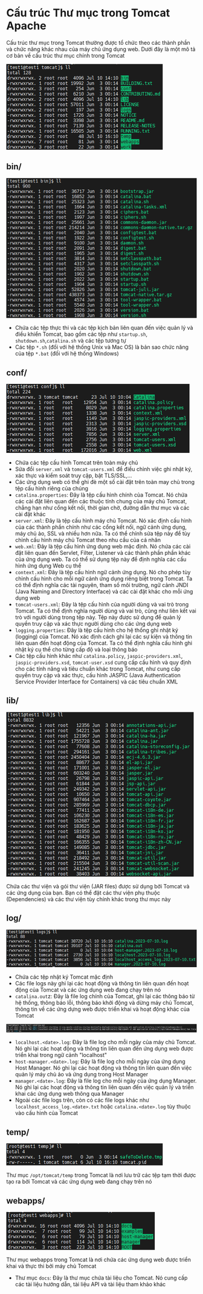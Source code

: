 # Cấu trúc Thư mục trong Tomcat Apache

Cấu trúc thư mục trong Tomcat thường được tổ chức theo các thành phần và chức năng khác nhau của máy chủ ứng dụng web. Dưới đây là một mô tả cơ bản về cấu trúc thư mục chính trong Tomcat

![img](./imgs/tomcat6.png)

## bin/

![img](./imgs/tomcat7.png)

- Chứa các tệp thực thi và các tệp kịch bản liên quan đến việc quản lý và điều khiển Tomcat, bao gồm các tệp như `startup.sh`, `shutdown.sh`,`catalina.sh` và các tệp tương tự
- Các tệp `*.sh` (đối với hệ thống Unix và Mac OS) là bản sao chức năng của tệp `*.bat` (đối với hệ thống Windows)

## conf/

![img](./imgs/tomcat8.png)

- Chứa các tệp cấu hình Tomcat trên toàn máy chủ
- Sửa đổi `server.xml` và `tomcat-users.xml` để điều chỉnh việc ghi nhật ký, xác thực và kiểm soát truy cập, bật TLS/SSL,...
- Các ứng dụng web có thể ghi đè một số cài đặt trên toàn may chủ trong tệp cấu hình riêng của chúng
- `catalina.properties`: Đây là tệp cấu hình chính của Tomcat. Nó chứa các cài đặt liên quan đến các thuộc tính chung của máy chủ Tomcat, chẳng hạn như cổng kết nối, thời gian chờ, đường dẫn thư mục và các cài đặt khác
- `server.xml`: Đây là tệp cấu hình máy chủ Tomcat. Nó xác định cấu hình của các thành phần chính như các cổng kết nối, ngữ cảnh ứng dụng, máy chủ ảo, SSL và nhiều hơn nữa. Ta có thể chỉnh sửa tệp này để tùy chỉnh cấu hình máy chủ Tomcat theo nhu cầu của cá nhân
- `web.xml`: Đây là tệp cấu hình ứng dụng web mặc định. Nó chứa các cài đặt liên quan đến Servlet, Filter, Listener và các thành phần phần khác của ứng dụng web. Ta có thể sử dụng tệp này để định nghĩa các cấu hình ứng dụng Web cụ thể
- `context.xml`: Đây là tệp cấu hình ngữ cảnh ứng dụng. Nó cho phép tùy chỉnh cấu hình cho mỗi ngữ cảnh ứng dụng riêng biệt trong Tomcat. Ta có thể định nghĩa các tài nguyên, tham số môi trường, ngữ cảnh JNDI (Java Naming and Directory Interface)  và các cài đặt khác cho mỗi ứng dụng web
- `tomcat-users.xml`: Đây là tệp cấu hình của người dùng và vai trò trong Tomcat. Ta có thể định nghĩa người dùng và vai trò, cũng như liên kết vai trò với người dùng trong tệp này. Tệp này được sử dụng để quản lý quyền truy cập và xác thực người dùng cho các ứng dụng web
- `logging.properties`: Đây là tệp cấu hình cho hệ thống ghi nhật ký (logging) của Tomcat. Nó xác định cách ghi lại các sự kiện và thông tin liên quan đến hoạt động của Tomcat. Ta có thể định nghĩa cấu hình ghi nhật ký cụ thể cho từng cấp độ và loại thông báo 
- Các tệp cấu hình khác như `catalina.policy`, `jaspic-providers.xml`, `jaspic-providers.xsd`, `tomcat-user.xsd` cung cấp cấu hình và quy định cho các tính năng và tiêu chuẩn khác trong Tomcat, như cung cấp quyền truy cập và xác thực, cấu hình JASPIC (Java Authentication Service Provider Interface for Containers) và các tiêu chuẩn XML

## lib/

![img](./imgs/tomcat9.png)

Chứa các thư viện và gói thư viện (JAR files) được sử dụng bởi Tomcat và các ứng dụng của bạn. Bạn có thể đặt các thư viện phụ thuộc (Dependencies) và các thư viện tùy chính khác trong thư mục này

## log/

![img](./imgs/tomcat10.png)

- Chứa các tệp  nhật ký Tomcat mặc định
- Các file logs này ghi lại các hoạt động và thông tin liên quan đến hoạt động của Tomcat và các ứng dụng web đang chạy trên nó
- `catalina.out`z: Đây là file log chính của Tomcat, ghi lại các thông báo từ hệ thống, thông báo lỗi, thông báo khởi động  và dừng máy chủ Tomcat, thông tin về các ứng dựng web được triển khai và hoạt động khác của Tomcat

![img](./imgs/tomcat11.png)

- `localhost.<date>.log`: Đây là file log cho mỗi ngày của máy chủ Tomcat. Nó ghi lại các hoạt động và thông tin liên quan đến ứng dụng web được triển khai trong ngữ cảnh "localhost"
- `host-manager.<date>.log`: Đây là file log cho mỗi ngày của ứng dụng Host Manager. Nó ghi lại các hoạt động và thông tin liên quan đến việc quản lý máy chủ ảo và ứng dụng trong Host Manager
- `manager.<date>.log`: Đây là file log cho mỗi ngày của ứng dụng Manager. Nó ghi lại các hoạt động và thông tin liên quan đến việc quản lý và triển khai các ứng dụng web thông qua Manager
- Ngoài các file logs trên, còn có các file logs khác như `localhost_access_log.<date>.txt` hoặc `catalina.<date>.log` tùy thuộc vào cấu hình của Tomcat

## temp/

![img](./imgs/tomcat12.png)

Thư mục `/opt/tomcat/temp` trong Tomcat là nơi lưu trữ các tệp tạm thời được tạo ra bởi Tomcat và các ứng dụng web đang chạy trên nó

## webapps/

![img](./imgs/tomcat13.png)

Thư mục webapps trong Tomcat là nơi chứa các ứng dụng web được triển khai và thực thi bởi máy chủ Tomcat

- Thư mục `docs`: Đây là thư mục chứa tài liệu cho Tomcat. Nó cung cấp các tài liệu hướng dẫn, tài liệu API và tài liệu tham khảo khác